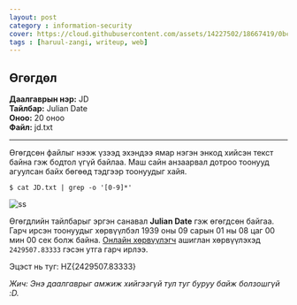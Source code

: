```yaml
---
layout: post
category : information-security
cover: https://cloud.githubusercontent.com/assets/14227502/18667419/0bcfbf04-7f63-11e6-9474-5172e4389a3a.jpg
tags : [haruul-zangi, writeup, web]
---
```

## Өгөгдөл
**Даалгаврын нэр:** JD <br/>
**Тайлбар:** Julian Date <br/>
**Оноо:** 20 оноо <br/>
**Файл:** jd.txt 

---

Өгөгдсөн файлыг нээж үзээд эхэндээ ямар нэгэн энкод хийсэн текст байна гэж бодтол үгүй байлаа. Маш сайн анзаарвал дотроо тоонууд агуулсан байх бөгөөд тэдгээр тоонуудыг хайя.

```
$ cat JD.txt | grep -o '[0-9]*'
```

![ss](https://cloud.githubusercontent.com/assets/14227502/18667413/05c09868-7f63-11e6-9335-89a1de8c57e7.png)

Өгөгдлийн тайлбарыг эргэн санавал **Julian Date** гэж өгөгдсөн байгаа. Гарч ирсэн тоонуудыг хөрвүүлбэл 1939 оны 09 сарын 01 ны 08 цаг 00 мин 00 сек болж байна. [Онлайн хөрвүүлэгч](http://www.onlineconversion.com/julian_date.htm) ашиглан хөрвүүлэхэд ``2429507.83333`` гэсэн утга гарч ирлээ.

Эцэст нь туг: HZ{2429507.83333} 

*Жич: Энэ даалгаврыг амжиж хийгээгүй тул туг буруу байж болзошгүй :D.*


